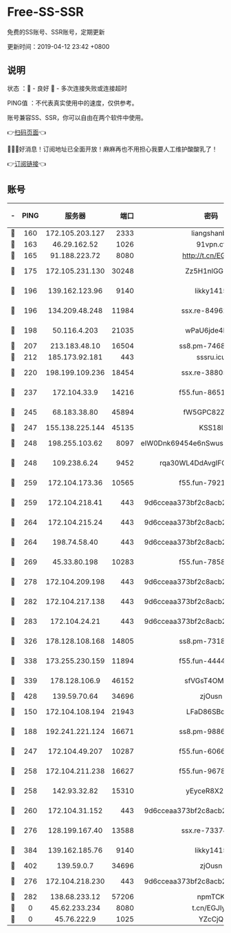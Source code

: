 # Free-SS-SSR

免费的SS账号、SSR账号，定期更新

更新时间：2019-04-12 23:42 +0800

## 说明

状态     ：🙂 - 良好 🙁 - 多次连接失败或连接超时

PING值   ：不代表真实使用中的速度，仅供参考。

账号兼容SS、SSR，你可以自由在两个软件中使用。

👉[扫码页面](https://liesauer.github.io/Free-SS-SSR/)👈

🎉🎉🎉好消息！订阅地址已全面开放！麻麻再也不用担心我要人工维护酸酸乳了！

👉[订阅链接](https://www.liesauer.net/yogurt/subscribe?ACCESS_TOKEN=DAYxR3mMaZAsaqUb)👈

## 账号

|-|PING|服务器|端口|密码|加密方式|区域|
|:----:|:----:|:-----:|-----:|:----:|:----:|:----:|
|🙂|160|172.105.203.127|2333|liangshanbo|chacha20|JP|
|🙂|163|46.29.162.52|1026|91vpn.cf|rc4-md5|RU|
|🙂|165|91.188.223.72|8080|http://t.cn/EGJIyrl|rc4-md5|RU|
|🙂|175|172.105.231.130|30248|Zz5H1nlGGKHx|aes-256-cfb|JP|
|🙂|196|139.162.123.96|9140|likky1415|aes-256-cfb|JP|
|🙂|196|134.209.48.248|11984|ssx.re-84962517|aes-256-cfb|US|
|🙂|198|50.116.4.203|21035|wPaU6jde4NZT|aes-256-cfb|US|
|🙂|207|213.183.48.10|16504|ss8.pm-74689869|rc4-md5|RU|
|🙂|212|185.173.92.181|443|sssru.icu|rc4-md5|RU|
|🙂|220|198.199.109.236|18454|ssx.re-38805389|aes-256-cfb|US|
|🙂|237|172.104.33.9|14216|f55.fun-86515358|aes-256-cfb|SG|
|🙂|245|68.183.38.80|45894|fW5GPC82Z97G|aes-256-cfb|GB|
|🙂|247|155.138.225.144|45135|KSS18l|rc4-md5|US|
|🙂|248|198.255.103.62|8097|eIW0Dnk69454e6nSwuspv9DmS201tQ0D|aes-256-cfb|US|
|🙂|248|109.238.6.24|9452|rqa30WL4DdAvgIFG6Fs3znzTa|aes-256-cfb|FR|
|🙂|259|172.104.173.36|10565|f55.fun-79210636|aes-256-cfb|SG|
|🙂|259|172.104.218.41|443|9d6cceaa373bf2c8acb22e60b6a58be6|aes-256-cfb|US|
|🙂|264|172.104.215.24|443|9d6cceaa373bf2c8acb22e60b6a58be6|aes-256-cfb|US|
|🙂|264|198.74.58.40|443|9d6cceaa373bf2c8acb22e60b6a58be6|aes-256-cfb|US|
|🙂|269|45.33.80.198|10283|f55.fun-78582823|aes-256-cfb|US|
|🙂|278|172.104.209.198|443|9d6cceaa373bf2c8acb22e60b6a58be6|aes-256-cfb|US|
|🙂|282|172.104.217.138|443|9d6cceaa373bf2c8acb22e60b6a58be6|aes-256-cfb|US|
|🙂|283|172.104.24.21|443|9d6cceaa373bf2c8acb22e60b6a58be6|aes-256-cfb|US|
|🙂|326|178.128.108.168|14805|ss8.pm-73188848|aes-256-cfb|SG|
|🙂|338|173.255.230.159|11894|f55.fun-44441803|aes-256-cfb|US|
|🙂|339|178.128.106.9|46152|sfVGsT4OMxHC|aes-256-cfb|SG|
|🙂|428|139.59.70.64|34696|zjOusn|chacha20|IN|
|🙂|150|172.104.108.194|21943|LFaD86SBq2lY|aes-256-cfb|JP|
|🙂|188|192.241.221.124|16671|ss8.pm-98861372|aes-256-cfb|US|
|🙂|247|172.104.49.207|10287|f55.fun-60668643|aes-256-cfb|SG|
|🙂|258|172.104.211.238|16627|f55.fun-96789632|aes-256-cfb|US|
|🙂|258|142.93.32.82|15310|yEyceR8X2EVd|aes-256-cfb|GB|
|🙂|260|172.104.31.152|443|9d6cceaa373bf2c8acb22e60b6a58be6|aes-256-cfb|US|
|🙂|276|128.199.167.40|13588|ssx.re-73374110|aes-256-cfb|SG|
|🙂|384|139.162.185.76|9140|likky1415|aes-256-cfb|DE|
|🙂|402|139.59.0.7|34696|zjOusn|chacha20|IN|
|🙁|276|172.104.218.230|443|9d6cceaa373bf2c8acb22e60b6a58be6|aes-256-cfb|US|
|🙁|282|138.68.233.12|57206|npmTCK|rc4-md5|US|
|🙁|0|45.62.233.234|8080|t.cn/EGJIyrl|rc4-md5|CA|
|🙁|0|45.76.222.9|1025|YZcCjQ|rc4-md5|JP|
